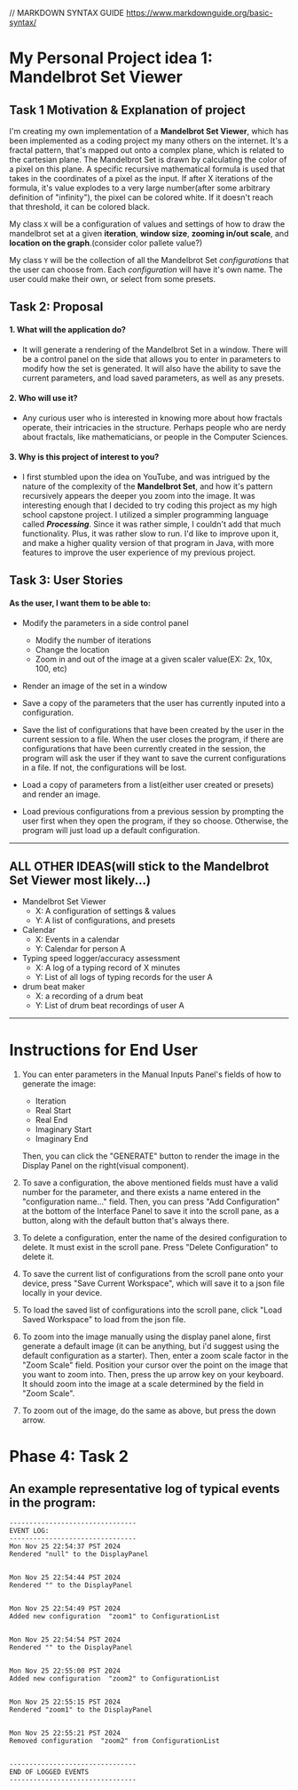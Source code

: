 // MARKDOWN SYNTAX GUIDE  https://www.markdownguide.org/basic-syntax/

# My Personal Project idea 1: Mandelbrot Set Viewer

## Task 1 Motivation & Explanation of project
I'm creating my own implementation of a **Mandelbrot Set Viewer**, which has been implemented as a coding project my many others
on the internet. It's a fractal pattern, that's mapped out onto a complex plane, which is related to the cartesian plane. The Mandelbrot Set is drawn by calculating the color of a pixel on this plane. A specific recursive mathematical formula is used that takes in the coordinates of a pixel as the input. If after X iterations of the formula, it's value explodes to a very large number(after some arbitrary definition of "infinity"), the pixel can be colored white. If it doesn't reach that threshold, it can be colored black. 

My class `X` will be a configuration of values and settings of how to draw the mandelbrot set at a given **iteration**, **window size**, **zooming in/out scale**, and **location on the graph**.(consider color pallete value?)

My class `Y` will be the collection of all the Mandelbrot Set *configurations* that the user can choose from. Each *configuration* will have it's own name. The user could make their own, or select from some presets. 

## Task 2: Proposal

#### 1. What will the application do?
- It will generate a rendering of the Mandelbrot Set in a window. There will be a control panel on the side that allows you to enter in parameters to modify how the
set is generated. It will also have the ability to save the current parameters, and load saved parameters, as well as any presets. 

#### 2. Who will use it?
- Any curious user who is interested in knowing more about how fractals operate, their intricacies in the structure. Perhaps people who are nerdy about fractals, like mathematicians, or people in the Computer Sciences. 

#### 3. Why is this project of interest to you?
- I first stumbled upon the idea on YouTube, and was intrigued by the nature of the complexity of the **Mandelbrot Set**, and how it's pattern recursively appears the deeper you zoom into the image. It was interesting enough that I decided to try coding this project as my high school capstone project. I utilized a simpler programming language called _**Processing**_. Since it was rather simple, I couldn't add that much functionality. Plus, it was rather slow to run. I'd like to improve upon it, and make a higher quality version of that program in Java, with more features to improve the user experience of my previous project. 

## Task 3: User Stories

#### As the user, I want them to be able to:

- Modify the parameters in a side control panel
    - Modify the number of iterations
    - Change the location
    - Zoom in and out of the image at a given scaler value(EX: 2x, 10x, 100, etc)

- Render an image of the set in a window

- Save a copy of the parameters that the user has currently inputed into a configuration.
- Save the list of configurations that have been created by the user in the current session to a file. When the user 
    closes the program, if there are configurations that have been currently created in the session, the
    program will ask the user if they want to save the current configurations in a file. If not, the configurations will be lost. 

- Load a copy of parameters from a list(either user created or presets) and render an image. 
- Load previous configurations from a previous session by prompting the user first when they open the program, if they 
    so choose. Otherwise, the program will just load up a default configuration.

________________________________________________________________________________


## ALL OTHER IDEAS(will stick to the Mandelbrot Set Viewer most likely...)
- Mandelbrot Set Viewer
    - X: A configuration of settings & values
    - Y: A list of configurations, and presets
- Calendar
    - X: Events in a calendar
    - Y: Calendar for person A
- Typing speed logger/accuracy assessment
    - X: A log of a typing record of X minutes
    - Y: List of all logs of typing records for the user A
- drum beat maker
    - X: a recording of a drum beat
    - Y: List of drum beat recordings of user A

__________________________________________________________________________________

# Instructions for End User

1. You can enter parameters in the Manual Inputs Panel's fields of how to generate the image:
    - Iteration
    - Real Start
    - Real End
    - Imaginary Start
    - Imaginary End

    Then, you can click the "GENERATE" button to render the image in the Display Panel on the right(visual component). 

2. To save a configuration, the above mentioned fields must have a valid number for the parameter, and there exists a name entered in the "configuration name..." field. Then, you can press "Add Configuration" at the bottom of the Interface Panel to save it into the scroll pane, as a button, along with the default button that's always there. 

3. To delete a configuration, enter the name of the desired configuration to delete. It must exist in the scroll pane. Press "Delete Configuration" to delete it. 

4. To save the current list of configurations from the scroll pane onto your device, press "Save Current Workspace", which will save it to a json file locally in your device. 

5. To load the saved list of configurations into the scroll pane, click "Load Saved Workspace" to load from the json file. 

6. To zoom into the image manually using the display panel alone, first generate a default image (it can be anything, but i'd suggest using the default configuration as a starter). Then, enter a zoom scale factor in the "Zoom Scale" field. Position your cursor over the point on the image that you want to zoom into. Then, press the up arrow key on your keyboard. It should zoom into the image at a scale determined by the field in "Zoom Scale". 

7. To zoom out of the image, do the same as above, but press the down arrow. 

# Phase 4: Task 2
## An example representative log of typical events in the program:

    --------------------------------
    EVENT LOG:
    --------------------------------
    Mon Nov 25 22:54:37 PST 2024
    Rendered "null" to the DisplayPanel


    Mon Nov 25 22:54:44 PST 2024
    Rendered "" to the DisplayPanel


    Mon Nov 25 22:54:49 PST 2024
    Added new configuration  "zoom1" to ConfigurationList


    Mon Nov 25 22:54:54 PST 2024
    Rendered "" to the DisplayPanel


    Mon Nov 25 22:55:00 PST 2024
    Added new configuration  "zoom2" to ConfigurationList


    Mon Nov 25 22:55:15 PST 2024
    Rendered "zoom1" to the DisplayPanel


    Mon Nov 25 22:55:21 PST 2024
    Removed configuration  "zoom2" from ConfigurationList


    --------------------------------
    END OF LOGGED EVENTS
    --------------------------------


